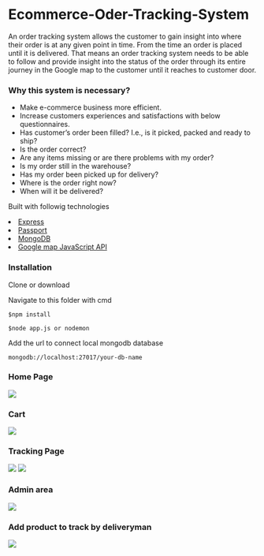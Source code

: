 # Ecommerce-Oder-Tracking-System
<p>An order tracking system allows the customer to gain insight into where their order is
at any given point in time. From the time an order is placed until it is delivered. That
means an order tracking system needs to be able to follow and provide insight into
the status of the order through its entire journey in the Google map to the customer
until it reaches to customer door.</p>
<h3>Why this system is necessary?</h3>
<ul>
  <li>Make e-commerce business more efficient.</li></li>
  <li>Increase customers experiences and satisfactions with below questionnaires.</li>
  <li>Has customer’s order been filled? I.e., is it picked, packed and ready to ship?</li>
  <li>Is the order correct?</li>
  <li>Are any items missing or are there problems with my order?</li>
  <li>Is my order still in the warehouse?</li>
  <li>Has my order been picked up for delivery?</li>
  <li>Where is the order right now?</li>
  <li>When will it be delivered?</li>
</ul>
<p>Built with followig technologies<p>
 <li><a href="https://expressjs.com/">Express</a></li>
 <li><a href="http://www.passportjs.org/">Passport</a></li>
 <li><a href="https://www.mongodb.com/">MongoDB</a></li>
 <li><a href="https://developers.google.com/maps/documentation/javascript/">Google map JavaScript API</a></li>
<h3>Installation</h3>
<p>Clone or download</p>
<p>Navigate to this folder with cmd</p>
<pre><code>$npm install</code></pre>
<pre><code>$node app.js or nodemon</code></pre>
<p>Add the url to connect local mongodb database</p>
<pre><code>mongodb://localhost:27017/your-db-name</code></pre>
<h3>Home Page</h3>
<img src="home.png" />
<h3>Cart</h3>
<img src="cart.png" />
<h3>Tracking Page</h3>
<img src="tracking1.png" />
<img src="tracking2.png" />
<h3>Admin area</h3>
<img src="deliveryman.png" />
<h3>Add product to track by deliveryman</h3>
<img src="deliveryman.png" />

